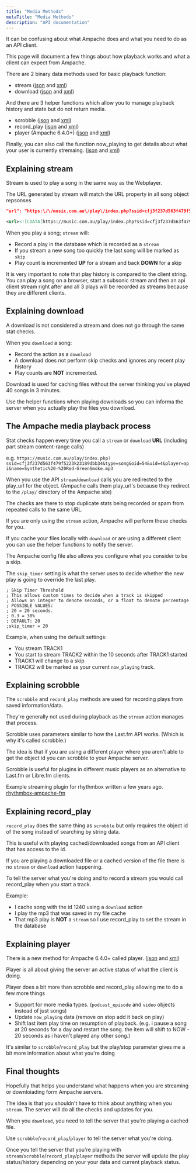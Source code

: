 ```yaml
---
title: "Media Methods"
metaTitle: "Media Methods"
description: "API documentation"
---
```


It can be confusing about what Ampache does and what you need to do as an API client.

This page will document a few things about how playback works and what a client can expect from Ampache.

There are 2 binary data methods used for basic playback function:

* stream ([json](https://ampache.org/api/api-json-methods#stream) and [xml](https://ampache.org/api/api-xml-methods#stream))
* download ([json](https://ampache.org/api/api-json-methods#download) and [xml](https://ampache.org/api/api-xml-methods#download))

And there are 3 helper functions which allow you to manage playback history and state but do not return media.

* scrobble ([json](https://ampache.org/api/api-json-methods#scrobble) and [xml](https://ampache.org/api/api-xml-methods#scrobble))
* record_play ([json](https://ampache.org/api/api-json-methods#record_play) and [xml](https://ampache.org/api/api-xml-methods#record_play))
* player (Ampache 6.4.0+) ([json](https://ampache.org/api/api-json-methods#player) and [xml](https://ampache.org/api/api-xml-methods#player))

Finally, you can also call the function now_playing to get details about what your user is currently stremaing. ([json](https://ampache.org/api/api-json-methods#now_playing) and [xml](https://ampache.org/api/api-xml-methods#now_playing))

## Explaining stream

Stream is used to play a song in the same way as the Webplayer.

The URL generated by stream will match the URL property in all song object repsonses

```JSON
"url": "https:\/\/music.com.au\/play\/index.php?ssid=cfj3f237d563f479f5223k23189dbb34&type=song&oid=115&uid=4&transcode_to=mp3&player=api&name=Chi.Otic%20-%20Are%20we%20going%20Crazy.mp3",
```

```XML
<url><![CDATA[https://music.com.au/play/index.php?ssid=cfj3f237d563f479f5223k23189dbb34&type=song&oid=54&uid=4&player=api&name=Synthetic%20-%20Red-GreenSmoke.mp3]]></url>
```

When you play a song; `stream` will:

* Record a play in the database which is recorded as a `stream`
* If you stream a new song too quickly the last song will be marked as `skip`
* Play count is incremented **UP** for a stream and back **DOWN** for a skip

It is very important to note that play history is compared to the client string. You can play a song on a browser, start a subsonic stream and then an api client stream right after and all 3 plays will be recorded as streams because they are different clients.

## Explaining download

A download is not considered a stream and does not go through the same stat checks.

When you `download` a song:

* Record the action as a `download`
* A download does not perform skip checks and ignores any recent play history
* Play counts are **NOT** incremented.

Download is used for caching files without the server thinking you've played 40 songs in 3 minutes.

Use the helper functions when playing downloads so you can informa the server when you actually play the files you download.

## The Ampache media playback process

Stat checks happen every time you call a `stream` or `download` **URL** (including part stream content-range calls)

e.g. `https://music.com.au/play/index.php?ssid=cfj3f237d563f479f5223k23189dbb34&type=song&oid=54&uid=4&player=api&name=Synthetic%20-%20Red-GreenSmoke.mp3`

When you use the API `stream`/`download` calls you are redirected to the play_url for the object. (Ampache calls them play_url's because they redirect to the `/play/` directory of the Ampache site)

The checks are there to stop duplicate stats being recorded or spam from repeated calls to the same URL.

If you are only using the `stream` action, Ampache will perform these checks for you.

If you cache your files locally with `download` or are using a different client you can use the helper functions to notify the server.

The Ampache config file also allows you configure what you consider to be a skip.

The `skip_timer` setting is what the server uses to decide whether the new play is going to override the last play.

```TXT
; Skip Timer Threshold
; This allows custom times to decide when a track is skipped
; Allows an integer to denote seconds, or a float to denote percentage
; POSSIBLE VALUES:
; 20 = 20 seconds.
; 0.3 = 30%
; DEFAULT: 20
;skip_timer = 20
```

Example, when using the default settings:

* You stream TRACK1
* You start to stream TRACK2 within the 10 seconds after TRACK1 started
* TRACK1 will change to a skip
* TRACK2 will be marked as your current `now_playing` track.

## Explaining scrobble

The `scrobble` and `record_play` methods are used for recording plays from saved information/data.

They're generally not used during playback as the `stream` action manages that process.

Scrobble uses parameters similar to how the Last.fm API works. (Which is why it's called scrobble.)

The idea is that if you are using a different player where you aren't able to get the object id you can scrobble to your Ampache server.

Scrobble is useful for plugins in different music players as an alternative to Last.fm or Libre.fm clients.

Example streaming plugin for rhythmbox written a few years ago. [rhythmbox-ampache-fm](https://github.com/lachlan-00/rhythmbox-ampache-fm)

## Explaining record_play

`record_play` does the same thing as `scrobble` but only requires the object id of the song instead of searching by string data.

This is useful with playing cached/downloaded songs from an API client that has access to the id.

If you are playing a downloaded file or a cached version of the file there is no `stream` or `download` action happening.

To tell the server what you're doing and to record a stream you would call record_play when you start a track.

Example:

* I cache song with the id 1240 using a `download` action
* I play the mp3 that was saved in my file cache
* That mp3 play is **NOT** a `stream` so I use record_play to set the stream in the database

## Explaining player

There is a new method for Ampache 6.4.0+ called player. ([json](https://ampache.org/api/api-json-methods#player) and [xml](https://ampache.org/api/api-xml-methods#player))

Player is all about giving the server an active status of what the client is doing.

Player does a bit more than scrobble and record_play allowing me to do a few more things

* Support for more media types. (`podcast_episode` and `video` objects instead of just songs)
* Update `now_playing` data (remove on stop add it back on play)
* Shift last item play time on resumption of playback. (e.g. i pause a song at 20 seconds for a day and restart the song. the item will shift to NOW - 20 seconds as i haven't played any other song.)

It's similar to `scrobble`/`record_play` but the play/stop parameter gives me a bit more information about what you're doing

## Final thoughts

Hopefully that helps you understand what happens when you are streaming or downloiading form Ampache servers.

The idea is that you shouldn't have to think about anything when you `stream`. The server will do all the checks and updates for you.

When you `download`, you need to tell the server that you're playing a cached file.

Use `scrobble`/`record_play`/`player` to tell the server what you're doing.

Once you tell the server that you're playing with `stream`/`scrobble`/`record_play`/`player` methods the server will update the play status/history depending on your your data and current playback status.
